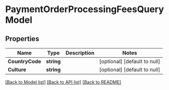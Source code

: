 # PaymentOrderProcessingFeesQueryModel

## Properties
Name | Type | Description | Notes
------------ | ------------- | ------------- | -------------
**CountryCode** | **string** |  | [optional] [default to null]
**Culture** | **string** |  | [optional] [default to null]

[[Back to Model list]](../README.md#documentation-for-models) [[Back to API list]](../README.md#documentation-for-api-endpoints) [[Back to README]](../README.md)


